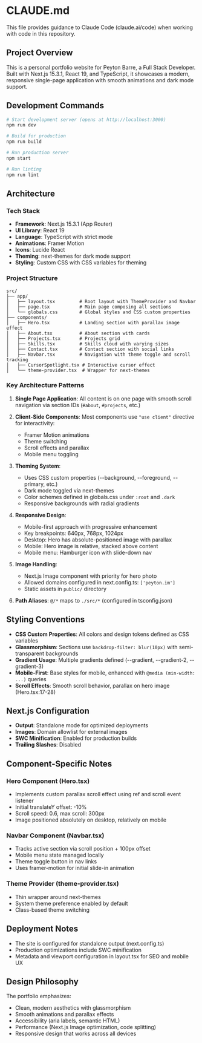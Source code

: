 # CLAUDE.md

This file provides guidance to Claude Code (claude.ai/code) when working with code in this repository.

## Project Overview

This is a personal portfolio website for Peyton Barre, a Full Stack Developer. Built with Next.js 15.3.1, React 19, and TypeScript, it showcases a modern, responsive single-page application with smooth animations and dark mode support.

## Development Commands

```bash
# Start development server (opens at http://localhost:3000)
npm run dev

# Build for production
npm run build

# Run production server
npm start

# Run linting
npm run lint
```

## Architecture

### Tech Stack
- **Framework**: Next.js 15.3.1 (App Router)
- **UI Library**: React 19
- **Language**: TypeScript with strict mode
- **Animations**: Framer Motion
- **Icons**: Lucide React
- **Theming**: next-themes for dark mode support
- **Styling**: Custom CSS with CSS variables for theming

### Project Structure

```
src/
├── app/
│   ├── layout.tsx         # Root layout with ThemeProvider and Navbar
│   ├── page.tsx           # Main page composing all sections
│   └── globals.css        # Global styles and CSS custom properties
├── components/
│   ├── Hero.tsx           # Landing section with parallax image effect
│   ├── About.tsx          # About section with cards
│   ├── Projects.tsx       # Projects grid
│   ├── Skills.tsx         # Skills cloud with varying sizes
│   ├── Contact.tsx        # Contact section with social links
│   ├── Navbar.tsx         # Navigation with theme toggle and scroll tracking
│   ├── CursorSpotlight.tsx # Interactive cursor effect
│   └── theme-provider.tsx  # Wrapper for next-themes
```

### Key Architecture Patterns

1. **Single Page Application**: All content is on one page with smooth scroll navigation via section IDs (`#about`, `#projects`, etc.)

2. **Client-Side Components**: Most components use `"use client"` directive for interactivity:
   - Framer Motion animations
   - Theme switching
   - Scroll effects and parallax
   - Mobile menu toggling

3. **Theming System**:
   - Uses CSS custom properties (--background, --foreground, --primary, etc.)
   - Dark mode toggled via next-themes
   - Color schemes defined in globals.css under `:root` and `.dark`
   - Responsive backgrounds with radial gradients

4. **Responsive Design**:
   - Mobile-first approach with progressive enhancement
   - Key breakpoints: 640px, 768px, 1024px
   - Desktop: Hero has absolute-positioned image with parallax
   - Mobile: Hero image is relative, stacked above content
   - Mobile menu: Hamburger icon with slide-down nav

5. **Image Handling**:
   - Next.js Image component with priority for hero photo
   - Allowed domains configured in next.config.ts: `['peyton.im']`
   - Static assets in `public/` directory

6. **Path Aliases**: `@/*` maps to `./src/*` (configured in tsconfig.json)

## Styling Conventions

- **CSS Custom Properties**: All colors and design tokens defined as CSS variables
- **Glassmorphism**: Sections use `backdrop-filter: blur(10px)` with semi-transparent backgrounds
- **Gradient Usage**: Multiple gradients defined (--gradient, --gradient-2, --gradient-3)
- **Mobile-First**: Base styles for mobile, enhanced with `@media (min-width: ...)` queries
- **Scroll Effects**: Smooth scroll behavior, parallax on hero image (Hero.tsx:17-28)

## Next.js Configuration

- **Output**: Standalone mode for optimized deployments
- **Images**: Domain allowlist for external images
- **SWC Minification**: Enabled for production builds
- **Trailing Slashes**: Disabled

## Component-Specific Notes

### Hero Component (Hero.tsx)
- Implements custom parallax scroll effect using ref and scroll event listener
- Initial translateY offset: -10%
- Scroll speed: 0.6, max scroll: 300px
- Image positioned absolutely on desktop, relatively on mobile

### Navbar Component (Navbar.tsx)
- Tracks active section via scroll position + 100px offset
- Mobile menu state managed locally
- Theme toggle button in nav links
- Uses framer-motion for initial slide-in animation

### Theme Provider (theme-provider.tsx)
- Thin wrapper around next-themes
- System theme preference enabled by default
- Class-based theme switching

## Deployment Notes

- The site is configured for standalone output (next.config.ts)
- Production optimizations include SWC minification
- Metadata and viewport configuration in layout.tsx for SEO and mobile UX

## Design Philosophy

The portfolio emphasizes:
- Clean, modern aesthetics with glassmorphism
- Smooth animations and parallax effects
- Accessibility (aria labels, semantic HTML)
- Performance (Next.js Image optimization, code splitting)
- Responsive design that works across all devices
